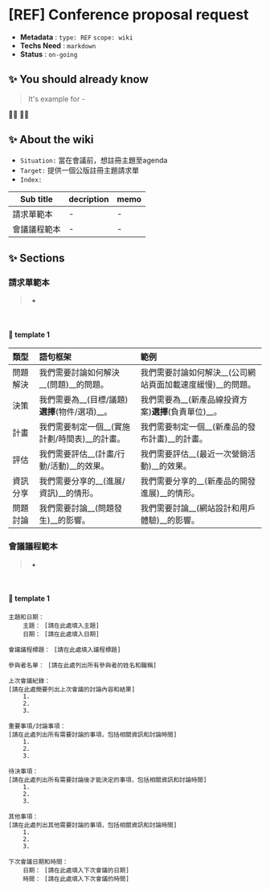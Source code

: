 # [REF] Conference proposal request

- **Metadata** : `type: REF` `scope: wiki` 
- **Techs Need** : `markdown` 
- **Status** : `on-going`

## ✨ You should already know

> It's example for -

👩‍💻 👨‍💻

## ✨ About the wiki

- `Situation:`  當在會議前，想註冊主題至agenda
- `Target:`  提供一個公版註冊主題請求單
- `Index:`

| Sub title | decription | memo |
| ------ | ------ | ------ |
| 請求單範本 | - | - |
| 會議議程範本 | - | - |

## ✨  Sections


### **請求單範本**
> -

<br/>

#### 📝 template 1

| 類型 | 語句框架 | 範例|
|:---|:----|:-----|
| 問題解決 | 我們需要討論如何解決__(問題)__的問題。         | 我們需要討論如何解決__(公司網站頁面加載速度緩慢)__的問題。 |
| 決策     | 我們需要為__(目標/議題)__選擇__(物件/選項)__。  | 我們需要為__(新產品線投資方案)__選擇__(負責單位)__。             |
| 計畫     | 我們需要制定一個__(實施計劃/時間表)__的計畫。  | 我們需要制定一個__(新產品的發布計畫)__的計畫。                   |
| 評估     | 我們需要評估__(計畫/行動/活動)__的效果。 | 我們需要評估__(最近一次營銷活動)__的效果。                 |
| 資訊分享 | 我們需要分享的__(進展/資訊)__的情形。      | 我們需要分享的__(新產品的開發進展)__的情形。                 |
| 問題討論 | 我們需要討論__(問題發生)__的影響。       | 我們需要討論__(網站設計和用戶體驗)__的影響。               |


### **會議議程範本**
> -

<br/>

#### 📝 template 1
```
主題和日期：
    主題： [請在此處填入主題]
    日期： [請在此處填入日期]

會議議程標題： [請在此處填入議程標題]

參與者名單： [請在此處列出所有參與者的姓名和職稱]

上次會議紀錄：
[請在此處簡要列出上次會議的討論內容和結果]
    1. 
    2.
    3.

重要事項/討論事項：
[請在此處列出所有需要討論的事項，包括相關資訊和討論時間]
    1. 
    2.
    3.

待決事項：
[請在此處列出所有需要討論後才能決定的事項，包括相關資訊和討論時間]
    1. 
    2.
    3.

其他事項：
[請在此處列出其他需要討論的事項，包括相關資訊和討論時間]
    1. 
    2.
    3.

下次會議日期和時間：
    日期： [請在此處填入下次會議的日期]
    時間： [請在此處填入下次會議的時間]
```
